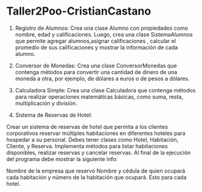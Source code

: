 # Taller2Poo-CristianCastano

1. Registro de Alumnos:
Crea una clase Alumno con propiedades como nombre, edad y calificaciones. Luego, crea una clase SistemaAlumnos que permite agregar alumnos,asignar calificaciones , calcular el promedio de sus calificaciones y mostrar la información de cada alumno.

2. Conversor de Monedas:
Crea una clase ConversorMonedas que contenga métodos para convertir una cantidad de dinero de una moneda a otra, por ejemplo, de dólares a euros o de pesos a dólares.

3. Calculadora Simple:
Crea una clase Calculadora que contenga métodos para realizar operaciones matemáticas básicas, como suma, resta, multiplicación y división.

4. Sistema de Reservas de Hotel:

Crear un sistema de reservas de hotel que permita a los clientes corporativos reservar múltiples habitaciones en diferentes hoteles para hospedar a su personal. Debes tener clases como Hotel, Habitación, Cliente, y Reserva. Implementa métodos para listar habitaciones disponibles, realizar reservas y cancelar reservas. Al final de la ejecución del programa debe mostrar la siguiente info:

Nombre de la empresa que reservó
Nombre y cédula de quien ocupará cada habitación y número de la habitación que ocupará. Esto para cada hotel.

